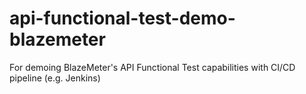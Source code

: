 # api-functional-test-demo-blazemeter
For demoing BlazeMeter's API Functional Test capabilities with CI/CD pipeline (e.g. Jenkins)
